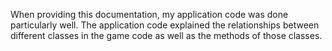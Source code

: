 When providing this documentation, my application code was done particularly well. The application code explained the relationships between different classes in the game code as well as the methods of those classes.
